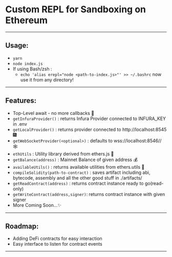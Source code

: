 # Custom REPL for Sandboxing on Ethereum
---
## Usage:
- `yarn`
- `node index.js`
- If using Bash/zsh :
  - `echo 'alias erepl="node <path-to-index.js>"' >> ~/.bashrc` now use it from any directory!
---
## Features:
- Top-Level await - no more callbacks 🎊
- `getInfuraProvider()` : returns Infura Provider connected to INFURA_KEY in .env
- `getLocalProvider()` : returns provider connected to http://localhost:8545 🎆
- `getWebSocketProvider(<optional>)` : defaults to wss://localhost:8546// 🕸
- `ethUtils` : Utility library derived from ethers.js 👷
- `getBalance(address)` : Mainnet Balance of given address 💰
- `availableUtils()` : returns available utilities from ethers.utils 🎡
- `compileSolidity(path-to-contract)` : saves artifact including abi, bytecode, assembly and all the other good stuff in ./artifacts/
- `getReadContract(address)` : returns contract instance ready to go(read-only)
- `getWriteContract(address,signer)`: returns contract instance with given signer
- More Coming Soon...✨
---
## Roadmap:
- Adding DeFi contracts for easy interaction
- Easy interface to listen for contract events
---

